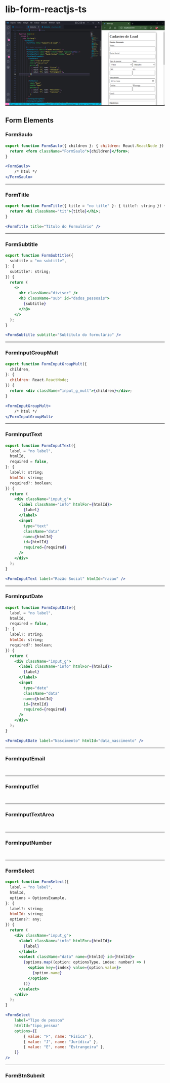 # lib-form-reactjs-ts

![banner](./src/images/banner.png)

## Form Elements

### FormSaulo

```jsx
export function FormSaulo({ children }: { children: React.ReactNode }) {
  return <form className="FormSaulo">{children}</form>;
}
```

```jsx
<FormSaulo>
    /* html */
</FormSaulo>
```

<hr>

### FormTitle

```jsx
export function FormTitle({ title = "no title" }: { title?: string }) {
  return <h1 className="tit">{title}</h1>;
}
```

```jsx
<FormTitle title="Título do Formulário" />
```

<hr>

### FormSubtitle

```jsx
export function FormSubtitle({
  subtitle = "no subtitle",
}: {
  subtitle?: string;
}) {
  return (
    <>
      <hr className="divisor" />
      <h3 className="sub" id="dados_pessoais">
        {subtitle}
      </h3>
    </>
  );
}
```

```jsx
<FormSubtitle subtitle="Subtítulo do formulário" />
```

<hr>

### FormInputGroupMult

```jsx
export function FormInputGroupMult({
  children,
}: {
  children: React.ReactNode;
}) {
  return <div className="input_g_mult">{children}</div>;
}
```

```jsx
<FormInputGroupMult>
    /* html */
</FormInputGroupMult>
```

<hr>

### FormInputText

```jsx
export function FormInputText({
  label = "no label",
  htmlId,
  required = false,
}: {
  label?: string;
  htmlId: string;
  required?: boolean;
}) {
  return (
    <div className="input_g">
      <label className="info" htmlFor={htmlId}>
        {label}
      </label>
      <input
        type="text"
        className="data"
        name={htmlId}
        id={htmlId}
        required={required}
      />
    </div>
  );
}
```

```jsx
<FormInputText label="Razão Social" htmlId="razao" />
```

<hr>

### FormInputDate

```jsx
export function FormInputDate({
  label = "no label",
  htmlId,
  required = false,
}: {
  label?: string;
  htmlId: string;
  required?: boolean;
}) {
  return (
    <div className="input_g">
      <label className="info" htmlFor={htmlId}>
        {label}
      </label>
      <input
        type="date"
        className="data"
        name={htmlId}
        id={htmlId}
        required={required}
      />
    </div>
  );
}
```

```jsx
<FormInputDate label="Nascimento" htmlId="data_nascimento" />
```

<hr>

### FormInputEmail

```jsx

```

```jsx

```

<hr>

### FormInputTel

```jsx

```

```jsx

```

<hr>

### FormInputTextArea

```jsx

```

```jsx

```

<hr>

### FormInputNumber

```jsx

```

```jsx

```

<hr>

### FormSelect

```jsx
export function FormSelect({
  label = "no label",
  htmlId,
  options = OptionsExample,
}: {
  label?: string;
  htmlId: string;
  options?: any;
}) {
  return (
    <div className="input_g">
      <label className="info" htmlFor={htmlId}>
        {label}
      </label>
      <select className="data" name={htmlId} id={htmlId}>
        {options.map((option: optionsType, index: number) => (
          <option key={index} value={option.value}>
            {option.name}
          </option>
        ))}
      </select>
    </div>
  );
}
```

```jsx
<FormSelect
    label="Tipo de pessoa"
    htmlId="tipo_pessoa"
    options={[
        { value: "F", name: "Física" },
        { value: "J", name: "Jurídica" },
        { value: "E", name: "Estrangeira" },
    ]}
/>
```

<hr>

### FormBtnSubmit

```jsx

```
